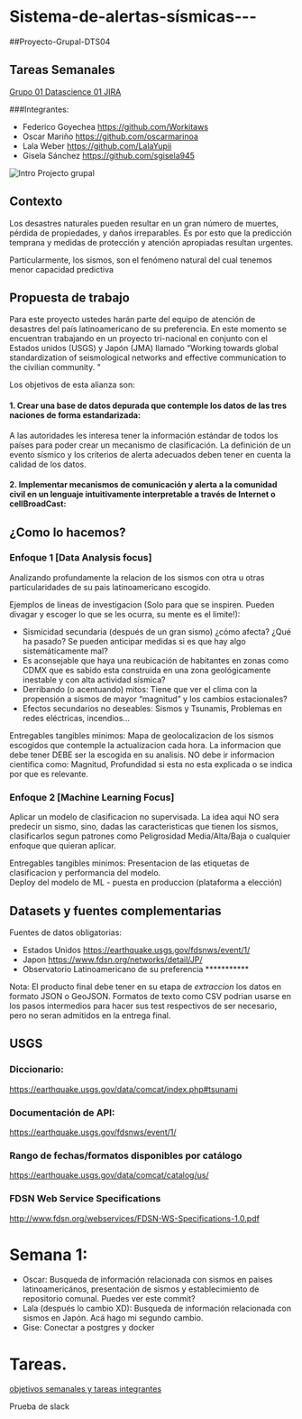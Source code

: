 # Sistema-de-alertas-sísmicas---
##Proyecto-Grupal-DTS04

## Tareas Semanales
[Grupo 01 Datascience 01 JIRA](https://grupo01datascience.atlassian.net/jira/software/projects/PGS/boards/1)

###Integrantes: 
* Federico Goyechea https://github.com/Workitaws
* Oscar Mariño https://github.com/oscarmarinoa
* Lala Weber https://github.com/LalaYupii
* Gisela Sánchez https://github.com/sgisela945


![Intro](https://user-images.githubusercontent.com/104787036/202545063-d46a6706-e880-448d-a1be-906b4e7c3996.jpg)
Projecto grupal

## **Contexto**

Los desastres naturales pueden resultar en un gran número de muertes, pérdida de propiedades, y daños irreparables. Es por esto que la predicción temprana y medidas de protección y atención apropiadas resultan urgentes.

Particularmente, los sismos, son el fenómeno natural del cual tenemos menor capacidad predictiva 

## **Propuesta de trabajo**

Para este proyecto ustedes harán parte del equipo de atención de desastres del país latinoamericano de su preferencia. En este momento se encuentran trabajando en un proyecto tri-nacional en conjunto con el Estados unidos (USGS) y Japón (JMA) llamado “Working towards global standardization of seismological networks and effective communication to the civilian community. ” 

Los objetivos de esta alianza son:

<h4>1. Crear una  base de datos depurada que contemple los datos de las tres naciones de forma estandarizada:</h4>

A las autoridades les interesa tener la información estándar de todos los países para poder crear un mecanismo de clasificación. La definición de un evento sísmico y los criterios de alerta adecuados deben tener en cuenta la calidad de los datos.


<h4>2. Implementar mecanismos de comunicación y alerta a la comunidad civil en un lenguaje intuitivamente interpretable a través de Internet o cellBroadCast:</h4>


## ¿Como lo hacemos?  

### Enfoque 1 [Data Analysis focus]

Analizando profundamente la relacion de los sismos con otra u otras particularidades de su pais latinoamericano escogido.

Ejemplos de lineas de investigacion (Solo para que se inspiren. Pueden divagar y escoger lo que se les ocurra, su mente es el limite!):

- Sismicidad secundaria (después de un gran sismo) ¿cómo afecta? ¿Qué ha pasado? Se pueden anticipar medidas si es que hay algo sistemáticamente mal?
- Es aconsejable que haya una reubicación de habitantes en zonas como CDMX que es sabido esta construida en una zona geológicamente inestable y con alta actividad sísmica?
- Derribando (o acentuando) mitos: Tiene que ver el clima con la propensión a sismos de mayor “magnitud” y los cambios estacionales?
- Efectos secundarios no deseables: Sismos y Tsunamis, Problemas en redes eléctricas, incendios…


Entregables tangibles minimos:
Mapa de geolocalizacion de los sismos escogidos que contemple la actualizacion cada hora. 
La informacion que debe tener DEBE ser la escogida en su analisis. NO debe ir informacion cientifica como: Magnitud, Profundidad si esta no esta explicada o se indica por que es relevante.


### Enfoque 2 [Machine Learning Focus]

Aplicar un modelo de clasificacion no supervisada. 
La idea aqui NO sera predecir un sismo, sino, dadas las caracteristicas que tienen los sismos, clasificarlos segun patrones como Peligrosidad Media/Alta/Baja
o cualquier enfoque que quieran aplicar. 

Entregables tangibles minimos:
Presentacion de las etiquetas de clasificacion y performancia del modelo.  
Deploy del modelo de ML - puesta en produccion (plataforma a elección)

## **Datasets y fuentes complementarias**

Fuentes de datos obligatorias:
+ Estados Unidos https://earthquake.usgs.gov/fdsnws/event/1/
+ Japon https://www.fdsn.org/networks/detail/JP/
+ Observatorio Latinoamericano de su preferencia ***********

Nota: El producto final debe tener en su etapa de *extraccion* los datos en formato JSON o GeoJSON. Formatos de texto como CSV podrian usarse en los pasos intermedios para hacer sus test respectivos de ser necesario, pero no seran admitidos en la entrega final.

## USGS 
### Diccionario:
https://earthquake.usgs.gov/data/comcat/index.php#tsunami
### Documentación de API:
https://earthquake.usgs.gov/fdsnws/event/1/
### Rango de fechas/formatos disponibles por catálogo
https://earthquake.usgs.gov/data/comcat/catalog/us/
### FDSN	Web	Service	Specifications
http://www.fdsn.org/webservices/FDSN-WS-Specifications-1.0.pdf


# Semana 1:

* Oscar: Busqueda de información relacionada con sismos en paises latinoamericános, presentación de sismos y establecimiento de repositorio comunal.
Puedes ver este commit?
* Lala (después lo cambio XD): Busqueda de información relacionada con sismos en Japón. Acá hago mi segundo cambio.
* Gise: Conectar a postgres y docker


# Tareas.

[objetivos semanales y tareas integrantes](https://www.google.com/search?client=opera&q=proyecto&sourceid=opera&ie=UTF-8&oe=UTF-8)

Prueba de slack
